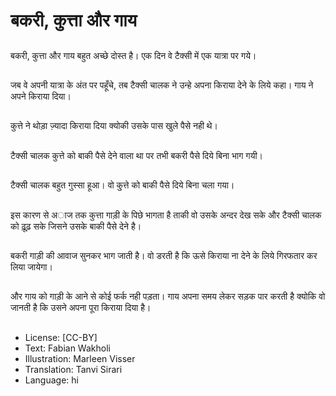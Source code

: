 # बकरी, कुत्ता और गाय

##
बकरी, कुत्ता और गाय बहुत अच्छे दोस्त है। एक दिन वे टैक्सी में एक यात्रा पर गये।

##
जब वे अपनी यात्रा के अंत पर पहूँचे, तब टैक्सी चालक ने उन्हे अपना किराया देने के लिये कहा। गाय ने अपने किराया दिया।

##
कुत्ते ने थोड़ा ज़्यादा किराया दिया क्योकी उसके पास खुले पैसे नही थे।

##
टैक्सी चालक कुत्ते को बाकी पैसे देने वाला था पर तभी बकरी पैसे दिये बिना भाग गयी।

##
टैक्सी चालक बहुत गुस्सा हूआ। वो कु्त्ते को बाकी पैसे दिये बिना चला गया।

##
इस कारण से अाज तक कुत्ता गाड़ी के पिछे भागता है ताकी वो उसके अन्दर देख सके और टैक्सी चालक को ढ़ूढ़ सके जिसने उसके बाकी पैसे देने है।

##
बकरी गाड़ी की आवाज सुनकर भाग जाती है। वो डरती है कि ऊसे किराया ना देने के लिये गिरफतार कर लिया जायेगा।

##
और गाय को गाड़ी के आने से कोई फर्क नही पड़ता। गाय अपना समय लेकर सड़क पार करती है क्योकि वो जानती है कि उसने अपना पूरा किराया दिया है।

##
* License: [CC-BY]
* Text: Fabian Wakholi
* Illustration: Marleen Visser
* Translation: Tanvi Sirari
* Language: hi
